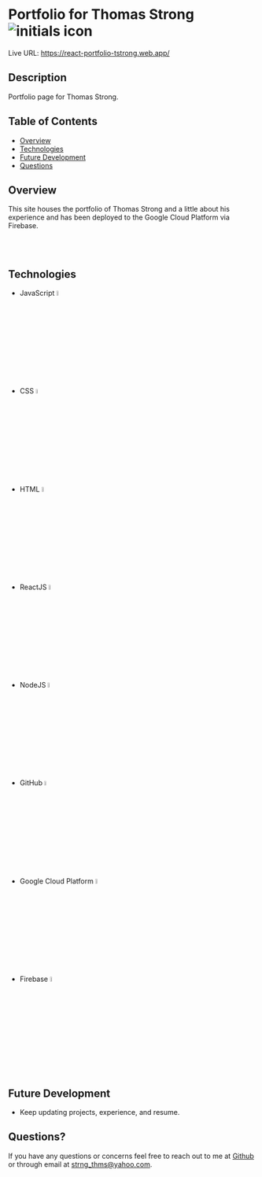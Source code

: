 # Portfolio for Thomas Strong <img align="center" src="public\favicon.ico" alt="initials icon">

Live URL: https://react-portfolio-tstrong.web.app/

## Description

Portfolio page for Thomas Strong.

## Table of Contents

- [Overview](#overview)
- [Technologies](#technologies)
- [Future Development](#future-development)
- [Questions](#questions)

## Overview

This site houses the portfolio of Thomas Strong and a little about his experience and has been deployed to the Google Cloud Platform via Firebase.

<br></br>

## Technologies

- JavaScript
  <img src="https://cdn.jsdelivr.net/gh/devicons/devicon/icons/javascript/javascript-original.svg" alt="JavaScript" width="5%" />
- CSS
  <img src="https://cdn.jsdelivr.net/gh/devicons/devicon/icons/css3/css3-original.svg" alt="CSS" width="5%" />
- HTML
  <img src="https://cdn.jsdelivr.net/gh/devicons/devicon/icons/html5/html5-original.svg" alt="HTML" width="5%" />
- ReactJS
  <img src="https://cdn.jsdelivr.net/gh/devicons/devicon/icons/react/react-original.svg" alt="React" width="5%" />
- NodeJS
  <img src="https://cdn.jsdelivr.net/gh/devicons/devicon/icons/nodejs/nodejs-original.svg" alt="Node" width="5%" />
- GitHub
  <img src="https://cdn.jsdelivr.net/gh/devicons/devicon/icons/github/github-original.svg" alt="GitHub" width="5%" />
- Google Cloud Platform
  <img src="https://cdn.jsdelivr.net/gh/devicons/devicon/icons/googlecloud/googlecloud-original.svg" alt="Google Cloud Platform" width="5%" />
- Firebase
  <img src="https://cdn.jsdelivr.net/gh/devicons/devicon/icons/firebase/firebase-plain.svg" alt="Firebase" width="5%" />

## Future Development

- Keep updating projects, experience, and resume.

## Questions?

If you have any questions or concerns feel free to reach out to me at [Github](https://github.com/ThomasStrong) or through email at <strng_thms@yahoo.com>.
<br></br>
